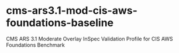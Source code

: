 # cms-ars3.1-mod-cis-aws-foundations-baseline
CMS ARS 3.1 Moderate Overlay InSpec Validation Profile for CIS AWS Foundations Benchmark
